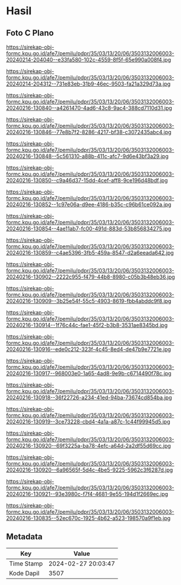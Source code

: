 # Hasil

## Foto C Plano

https://sirekap-obj-formc.kpu.go.id/afe7/pemilu/pdpr/35/03/13/20/06/3503132006003-20240214-204040--e33fa580-102c-4559-8f5f-65e990a008f4.jpg

https://sirekap-obj-formc.kpu.go.id/afe7/pemilu/pdpr/35/03/13/20/06/3503132006003-20240214-204312--731e83eb-31b9-46ec-9503-fa21a329d73a.jpg

https://sirekap-obj-formc.kpu.go.id/afe7/pemilu/pdpr/35/03/13/20/06/3503132006003-20240216-130840--a4261470-4ad6-43c8-9ac4-388cd7110d31.jpg

https://sirekap-obj-formc.kpu.go.id/afe7/pemilu/pdpr/35/03/13/20/06/3503132006003-20240216-130846--77e8b7f2-8286-4217-bf38-c3072435abc4.jpg

https://sirekap-obj-formc.kpu.go.id/afe7/pemilu/pdpr/35/03/13/20/06/3503132006003-20240216-130848--5c561310-a88b-411c-afc7-9d6e43bf3a29.jpg

https://sirekap-obj-formc.kpu.go.id/afe7/pemilu/pdpr/35/03/13/20/06/3503132006003-20240216-130850--c9a46d37-15dd-4cef-aff8-9ce196d48bdf.jpg

https://sirekap-obj-formc.kpu.go.id/afe7/pemilu/pdpr/35/03/13/20/06/3503132006003-20240216-130852--1c97e06a-d9ee-4186-b35c-c96b61ce092a.jpg

https://sirekap-obj-formc.kpu.go.id/afe7/pemilu/pdpr/35/03/13/20/06/3503132006003-20240216-130854--4ae11ab7-fc00-491d-883d-53b856834275.jpg

https://sirekap-obj-formc.kpu.go.id/afe7/pemilu/pdpr/35/03/13/20/06/3503132006003-20240216-130859--c4ae5396-3fb5-459a-8547-d2a6eeada642.jpg

https://sirekap-obj-formc.kpu.go.id/afe7/pemilu/pdpr/35/03/13/20/06/3503132006003-20240216-130902--2222c955-f479-44b8-8980-c05b3b48eb36.jpg

https://sirekap-obj-formc.kpu.go.id/afe7/pemilu/pdpr/35/03/13/20/06/3503132006003-20240216-130909--3b25e54f-55c5-4903-8619-fbb4abddc9f8.jpg

https://sirekap-obj-formc.kpu.go.id/afe7/pemilu/pdpr/35/03/13/20/06/3503132006003-20240216-130914--1f76c44c-fae1-45f2-b3b8-3531ae8345bd.jpg

https://sirekap-obj-formc.kpu.go.id/afe7/pemilu/pdpr/35/03/13/20/06/3503132006003-20240216-130916--ede0c212-323f-4c45-8ed4-de47b9e7721e.jpg

https://sirekap-obj-formc.kpu.go.id/afe7/pemilu/pdpr/35/03/13/20/06/3503132006003-20240216-130917--968003e0-1a65-4ad8-9e9b-c6714490f78c.jpg

https://sirekap-obj-formc.kpu.go.id/afe7/pemilu/pdpr/35/03/13/20/06/3503132006003-20240216-130918--36f22726-a234-41ed-94ba-73674cd854ba.jpg

https://sirekap-obj-formc.kpu.go.id/afe7/pemilu/pdpr/35/03/13/20/06/3503132006003-20240216-130919--3ce73228-cbd4-4a1a-a87c-1c44f99945d5.jpg

https://sirekap-obj-formc.kpu.go.id/afe7/pemilu/pdpr/35/03/13/20/06/3503132006003-20240216-130920--69f3225a-ba78-4efc-a64d-2a2df55d69cc.jpg

https://sirekap-obj-formc.kpu.go.id/afe7/pemilu/pdpr/35/03/13/20/06/3503132006003-20240216-130920--6a96565f-5d4c-4be5-9225-5962c3f6287d.jpg

https://sirekap-obj-formc.kpu.go.id/afe7/pemilu/pdpr/35/03/13/20/06/3503132006003-20240216-130921--93e3980c-f7f4-4681-9e55-194d1f2669ec.jpg

https://sirekap-obj-formc.kpu.go.id/afe7/pemilu/pdpr/35/03/13/20/06/3503132006003-20240216-130835--52ec670c-1925-4b62-a523-198570a9f1eb.jpg


## Metadata

| Key        | Value               |
| ---------- | ------------------- |
| Time Stamp | 2024-02-27 20:03:47 |
| Kode Dapil | 3507                |



